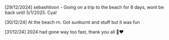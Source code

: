 [29/12/2024] sebashtioon - Going on a trip to the beach for 8 days, wont be back until 5/1/2025. Cya!

[30/12/24] At the beach rn. Got sunburnt and stuff but it was fun

[31/12/24] 2024 had gone way too fast, thank you all 💪❤️